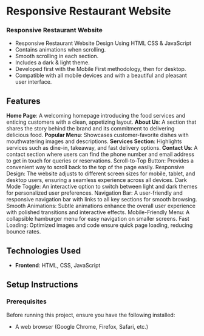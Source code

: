 # Responsive Restaurant Website

### Responsive Restaurant Website

- Responsive Restaurant Website Design Using HTML CSS & JavaScript
- Contains animations when scrolling.
- Smooth scrolling in each section.
- Includes a dark & light theme.
- Developed first with the Mobile First methodology, then for desktop.
- Compatible with all mobile devices and with a beautiful and pleasant user interface.







## Features
**Home Page**: A welcoming homepage introducing the food services and enticing customers with a clean, appetizing layout.
**About Us**: A section that shares the story behind the brand and its commitment to delivering delicious food.
**Popular Menu**: Showcases customer-favorite dishes with mouthwatering images and descriptions.
**Services Section**: Highlights services such as dine-in, takeaway, and fast delivery options.
**Contact Us**: A contact section where users can find the phone number and email address to get in touch for queries or reservations.
Scroll-to-Top Button: Provides a convenient way to scroll back to the top of the page easily.
Responsive Design: The website adjusts to different screen sizes for mobile, tablet, and desktop users, ensuring a seamless experience across all devices.
Dark Mode Toggle: An interactive option to switch between light and dark themes for personalized user preferences.
Navigation Bar: A user-friendly and responsive navigation bar with links to all key sections for smooth browsing.
Smooth Animations: Subtle animations enhance the overall user experience with polished transitions and interactive effects.
Mobile-Friendly Menu: A collapsible hamburger menu for easy navigation on smaller screens.
Fast Loading: Optimized images and code ensure quick page loading, reducing bounce rates.

## Technologies Used

- **Frontend**: HTML, CSS, JavaScript

## Setup Instructions

### Prerequisites

Before running this project, ensure you have the following installed:

- A web browser (Google Chrome, Firefox, Safari, etc.)
